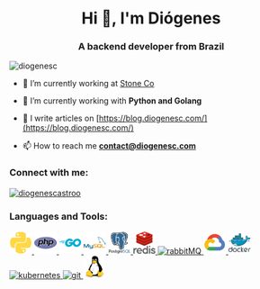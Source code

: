 <h1 align="center">Hi 👋, I'm Diógenes</h1>
<h3 align="center">A backend developer from Brazil</h3>

<p align="left"> <img src="https://komarev.com/ghpvc/?username=diogenesc&label=Profile%20views&color=0e75b6&style=flat" alt="diogenesc" /> </p>

- 🔭 I’m currently working at [Stone Co](https://www.stone.co/br/)

- 🌱 I’m currently working with **Python and Golang**

- 📝 I write articles on [https://blog.diogenesc.com/](https://blog.diogenesc.com/)

- 📫 How to reach me **contact@diogenesc.com**

<h3 align="left">Connect with me:</h3>
<p align="left">
<a href="https://linkedin.com/in/diogenescastroo" target="blank"><img align="center" src="https://raw.githubusercontent.com/rahuldkjain/github-profile-readme-generator/master/src/images/icons/Social/linked-in-alt.svg" alt="diogenescastroo" height="30" width="40" /></a>
</p>

<h3 align="left">Languages and Tools:</h3>
<p align="left">
  <a href="https://www.python.org/" target="_blank"> <img src="https://raw.githubusercontent.com/devicons/devicon/master/icons/python/python-plain.svg" alt="python" width="40" height="40"/> </a>
  <a href="https://www.php.net" target="_blank"> <img src="https://raw.githubusercontent.com/devicons/devicon/master/icons/php/php-original.svg" alt="php" width="40" height="40"/> </a>
  <a href="https://go.dev/" target="_blank"> <img src="https://raw.githubusercontent.com/devicons/devicon/master/icons/go/go-original-wordmark.svg" alt="golang" width="40" height="40"/> </a>
  <a href="https://www.mysql.com/" target="_blank"> <img src="https://raw.githubusercontent.com/devicons/devicon/master/icons/mysql/mysql-original-wordmark.svg" alt="mysql" width="40" height="40"/> </a>
  <a href="https://www.postgresql.org/" target="_blank"> <img src="https://github.com/devicons/devicon/raw/master/icons/postgresql/postgresql-original-wordmark.svg" alt="postgres" width="40" height="40"/> </a>
  <a href="https://redis.io" target="_blank"> <img src="https://raw.githubusercontent.com/devicons/devicon/master/icons/redis/redis-original-wordmark.svg" alt="redis" width="40" height="40"/> </a>
  <a href="https://www.rabbitmq.com" target="_blank"> <img src="https://www.vectorlogo.zone/logos/rabbitmq/rabbitmq-icon.svg" alt="rabbitMQ" width="40" height="40"/> </a>
  <a href="https://cloud.google.com/" target="_blank"> <img src="https://github.com/devicons/devicon/raw/master/icons/googlecloud/googlecloud-original.svg" alt="gcp" width="40" height="40"/> </a>
  <a href="https://www.docker.com/" target="_blank"> <img src="https://raw.githubusercontent.com/devicons/devicon/master/icons/docker/docker-original-wordmark.svg" alt="docker" width="40" height="40"/> </a>
  <a href="https://kubernetes.io" target="_blank"> <img src="https://www.vectorlogo.zone/logos/kubernetes/kubernetes-icon.svg" alt="kubernetes" width="40" height="40"/> </a>
  <a href="https://git-scm.com/" target="_blank"> <img src="https://www.vectorlogo.zone/logos/git-scm/git-scm-icon.svg" alt="git" width="40" height="40"/> </a>
  <a href="https://www.linux.org/" target="_blank"> <img src="https://raw.githubusercontent.com/devicons/devicon/master/icons/linux/linux-original.svg" alt="linux" width="40" height="40"/> </a>
</p>
